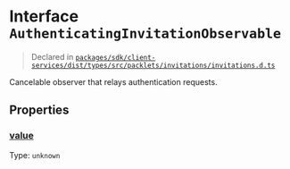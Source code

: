 # Interface `AuthenticatingInvitationObservable`
> Declared in [`packages/sdk/client-services/dist/types/src/packlets/invitations/invitations.d.ts`]()

Cancelable observer that relays authentication requests.
## Properties
### [value]()
Type: <code>unknown</code>